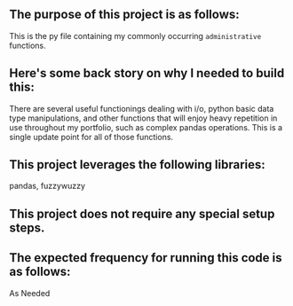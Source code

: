 ## The purpose of this project is as follows:
This is the py file containing my commonly occurring `administrative` functions.
## Here's some back story on why I needed to build this:
There are several useful functionings dealing with i/o, python basic data type manipulations, and other functions that will enjoy heavy repetition in use throughout my portfolio, such as complex pandas operations. This is a single update point for all of those functions.
## This project leverages the following libraries:
pandas, fuzzywuzzy
## This project does not require any special setup steps.

## The expected frequency for running this code is as follows:
As Needed